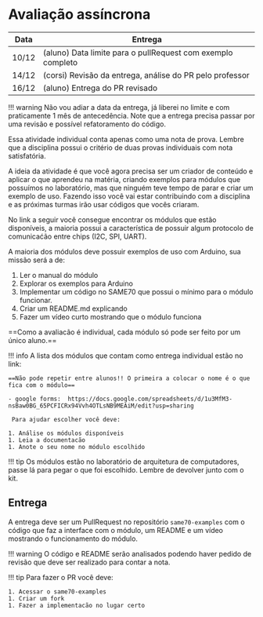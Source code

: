 # Avaliação assíncrona

| Data  | Entrega                                                     |
|-------|-------------------------------------------------------------|
| 10/12 | (aluno) Data limite para o pullRequest com exemplo completo |
| 14/12 | (corsi) Revisão da entrega, análise do PR pelo professor    |
| 16/12 | (aluno) Entrega do PR revisado                              |

!!! warning
    Não vou adiar a data da entrega, já liberei no limite e com praticamente 1 mês de antecedência. Note que a entrega precisa passar por uma revisão e possível refatoramento do código.

Essa atividade individual conta apenas como uma nota de prova. Lembre que a disciplina possui o critério de duas provas individuais com nota satisfatória.

A ideia da atividade é que você agora precisa ser um criador de conteúdo e aplicar o que aprendeu na matéria, criando exemplos para módulos que possuímos no laboratório, mas que ninguém teve tempo de parar e criar um exemplo de uso. Fazendo isso você vai estar contribuindo com a disciplina e as próximas turmas irão usar códigos que vocês criaram.

No link a seguir você consegue encontrar os módulos que estão disponíveis, a maioria possui a característica de possuir algum protocolo de comunicaćão entre chips (I2C, SPI, UART).

A maioria dos módulos deve possuir exemplos de uso com Arduino, sua missão será a de:

1. Ler o manual do módulo
1. Explorar os exemplos para Arduino
1. Implementar um código no SAME70 que possui o mínimo para o módulo funcionar.
1. Criar um README.md explicando 
1. Fazer um vídeo curto mostrando que o módulo funciona

==Como a avaliacão é individual, cada módulo só pode ser feito por um único aluno.==

!!! info
    A lista dos módulos que contam como entrega individual estão no link:
    
    ==Não pode repetir entre alunos!! O primeira a colocar o nome é o que fica com o módulo==
    
    - google forms:  https://docs.google.com/spreadsheets/d/1u3MfM3-nsBaw0BG_65PCFICRx94Vvh4OTLsNB9MEAiM/edit?usp=sharing
    
     Para ajudar escolher você deve:
     
    1. Análise os módulos disponíveis
    1. Leia a documentacão
    1. Anote o seu nome no módulo escolhido

!!! tip
    Os módulos estão no laboratório de arquitetura de computadores, passe lá para pegar o que foi escolhido. Lembre de devolver junto com o kit.

## Entrega

A entrega deve ser um PullRequest no repositório `same70-examples` com o código que faz a interface com o módulo, um README e um vídeo mostrando o funcionamento do módulo.

!!! warning
    O código e README serão analisados podendo haver pedido de revisão que deve ser realizado para contar a nota.

!!! tip
    Para fazer o PR você deve:
    
    1. Acessar o same70-examples
    1. Criar um fork
    1. Fazer a implementacão no lugar certo
